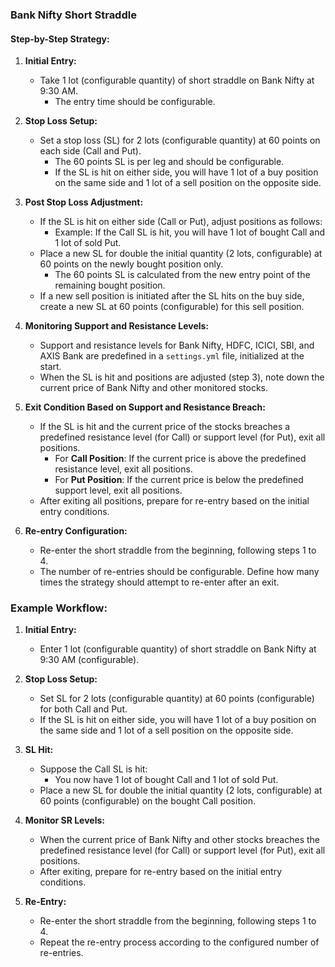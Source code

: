 ### Bank Nifty Short Straddle

#### Step-by-Step Strategy:

1. **Initial Entry:**
   - Take 1 lot (configurable quantity) of short straddle on Bank Nifty at 9:30 AM.
     - The entry time should be configurable.

2. **Stop Loss Setup:**
   - Set a stop loss (SL) for 2 lots (configurable quantity) at 60 points on each side (Call and Put).
     - The 60 points SL is per leg and should be configurable.
     - If the SL is hit on either side, you will have 1 lot of a buy position on the same side and 1 lot of a sell position on the opposite side.

3. **Post Stop Loss Adjustment:**
   - If the SL is hit on either side (Call or Put), adjust positions as follows:
     - Example: If the Call SL is hit, you will have 1 lot of bought Call and 1 lot of sold Put.
   - Place a new SL for double the initial quantity (2 lots, configurable) at 60 points on the newly bought position only.
     - The 60 points SL is calculated from the new entry point of the remaining bought position.
   - If a new sell position is initiated after the SL hits on the buy side, create a new SL at 60 points (configurable) for this sell position.

4. **Monitoring Support and Resistance Levels:**
   - Support and resistance levels for Bank Nifty, HDFC, ICICI, SBI, and AXIS Bank are predefined in a `settings.yml` file, initialized at the start.
   - When the SL is hit and positions are adjusted (step 3), note down the current price of Bank Nifty and other monitored stocks.

5. **Exit Condition Based on Support and Resistance Breach:**
   - If the SL is hit and the current price of the stocks breaches a predefined resistance level (for Call) or support level (for Put), exit all positions.
     - For **Call Position**: If the current price is above the predefined resistance level, exit all positions.
     - For **Put Position**: If the current price is below the predefined support level, exit all positions.
   - After exiting all positions, prepare for re-entry based on the initial entry conditions.

6. **Re-entry Configuration:**
   - Re-enter the short straddle from the beginning, following steps 1 to 4.
   - The number of re-entries should be configurable. Define how many times the strategy should attempt to re-enter after an exit.

### Example Workflow:

1. **Initial Entry:**
   - Enter 1 lot (configurable quantity) of short straddle on Bank Nifty at 9:30 AM (configurable).

2. **Stop Loss Setup:**
   - Set SL for 2 lots (configurable quantity) at 60 points (configurable) for both Call and Put.
   - If the SL is hit on either side, you will have 1 lot of a buy position on the same side and 1 lot of a sell position on the opposite side.

3. **SL Hit:**
   - Suppose the Call SL is hit:
     - You now have 1 lot of bought Call and 1 lot of sold Put.
   - Place a new SL for double the initial quantity (2 lots, configurable) at 60 points (configurable) on the bought Call position.

4. **Monitor SR Levels:**
   - When the current price of Bank Nifty and other stocks breaches the predefined resistance level (for Call) or support level (for Put), exit all positions.
   - After exiting, prepare for re-entry based on the initial entry conditions.

5. **Re-Entry:**
   - Re-enter the short straddle from the beginning, following steps 1 to 4.
   - Repeat the re-entry process according to the configured number of re-entries.
